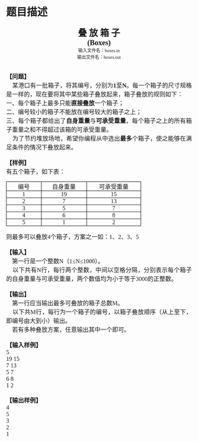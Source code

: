 # 题目描述


<meta http-equiv="Content-Type" content="text/html; charset=gb2312"/>
<meta name="ProgId" content="Word.Document"/>
<meta name="Generator" content="Microsoft Word 11"/>
<meta name="Originator" content="Microsoft Word 11"/>
<link rel="File-List" href="叠放箱子.files/filelist.xml"/>
<title>
货物堆放
</title>
<!--[if gte mso 9]><xml>
 <o:documentproperties>
  <o:author>施遥</o:author>
  <o:lastauthor>qwer</o:lastauthor>
  <o:revision>2</o:revision>
  <o:totaltime>18</o:totaltime>
  <o:created>2014-12-24T13:44:00Z</o:created>
  <o:lastsaved>2014-12-24T13:44:00Z</o:lastsaved>
  <o:pages>1</o:pages>
  <o:words>90</o:words>
  <o:characters>517</o:characters>
  <o:company>none</o:company>
  <o:lines>4</o:lines>
  <o:paragraphs>1</o:paragraphs>
  <o:characterswithspaces>606</o:characterswithspaces>
  <o:version>11.9999</o:version>
 </o:documentproperties>
</xml><![endif]--><!--[if gte mso 9]><xml>
 <w:worddocument>
  <w:punctuationkerning />
  <w:drawinggridverticalspacing>7.8 磅</w:drawinggridverticalspacing>
  <w:displayhorizontaldrawinggridevery>0</w:displayhorizontaldrawinggridevery>
  <w:displayverticaldrawinggridevery>2</w:displayverticaldrawinggridevery>
  <w:validateagainstschemas />
  <w:saveifxmlinvalid>false</w:saveifxmlinvalid>
  <w:ignoremixedcontent>false</w:ignoremixedcontent>
  <w:alwaysshowplaceholdertext>false</w:alwaysshowplaceholdertext>
  <w:compatibility>
   <w:spaceforul />
   <w:balancesinglebytedoublebytewidth />
   <w:donotleavebackslashalone />
   <w:ultrailspace />
   <w:donotexpandshiftreturn />
   <w:footnotelayoutlikeww8 />
   <w:shapelayoutlikeww8 />
   <w:aligntablesrowbyrow />
   <w:forgetlasttabalignment />
   <w:layoutrawtablewidth />
   <w:layouttablerowsapart />
   <w:useword97linebreakingrules />
   <w:selectentirefieldwithstartorend />
   <w:useword2002tablestylerules />
   <w:usefelayout />
  </w:compatibility>
  <w:browserlevel>MicrosoftInternetExplorer4</w:browserlevel>
 </w:worddocument>
</xml><![endif]--><!--[if gte mso 9]><xml>
 <w:latentstyles deflockedstate="false" latentstylecount="156">
 </w:latentstyles>
</xml><![endif]-->
<style>
<!-- /* Font Definitions */ @font-face {font-family:宋体; panose-1:2 1 6 0 3 1 1 1 1 1; mso-font-alt:SimSun; mso-font-charset:134; mso-generic-font-family:auto; mso-font-pitch:variable; mso-font-signature:3 680460288 22 0 262145 0;} @font-face {font-family:黑体; panose-1:2 1 6 9 6 1 1 1 1 1; mso-font-alt:SimHei; mso-font-charset:134; mso-generic-font-family:modern; mso-font-pitch:fixed; mso-font-signature:-2147482945 953122042 22 0 262145 0;} @font-face {font-family:楷体_GB2312; mso-font-alt:微软雅黑; mso-font-charset:134; mso-generic-font-family:modern; mso-font-pitch:fixed; mso-font-signature:1 135135232 16 0 262144 0;} @font-face {font-family:"\@宋体"; panose-1:2 1 6 0 3 1 1 1 1 1; mso-font-charset:134; mso-generic-font-family:auto; mso-font-pitch:variable; mso-font-signature:3 680460288 22 0 262145 0;} @font-face {font-family:"\@黑体"; panose-1:2 1 6 9 6 1 1 1 1 1; mso-font-charset:134; mso-generic-font-family:modern; mso-font-pitch:fixed; mso-font-signature:-2147482945 953122042 22 0 262145 0;} @font-face {font-family:"\@楷体_GB2312"; mso-font-charset:134; mso-generic-font-family:modern; mso-font-pitch:fixed; mso-font-signature:1 135135232 16 0 262144 0;} /* Style Definitions */ p.MsoNormal, li.MsoNormal, div.MsoNormal {mso-style-parent:""; margin:0cm; margin-bottom:.0001pt; text-align:justify; text-justify:inter-ideograph; mso-pagination:none; font-size:10.5pt; mso-bidi-font-size:10.0pt; font-family:"Times New Roman"; mso-fareast-font-family:宋体; mso-font-kerning:1.0pt;} p.MsoHeader, li.MsoHeader, div.MsoHeader {margin:0cm; margin-bottom:.0001pt; text-align:center; mso-pagination:none; tab-stops:center 207.65pt right 415.3pt; layout-grid-mode:char; border:none; mso-border-bottom-alt:solid windowtext .75pt; padding:0cm; mso-padding-alt:0cm 0cm 1.0pt 0cm; font-size:9.0pt; mso-bidi-font-size:10.0pt; font-family:"Times New Roman"; mso-fareast-font-family:宋体; mso-font-kerning:1.0pt;} p.MsoFooter, li.MsoFooter, div.MsoFooter {margin:0cm; margin-bottom:.0001pt; mso-pagination:none; tab-stops:center 207.65pt right 415.3pt; layout-grid-mode:char; font-size:9.0pt; mso-bidi-font-size:10.0pt; font-family:"Times New Roman"; mso-fareast-font-family:宋体; mso-font-kerning:1.0pt;} /* Page Definitions */ @page {mso-page-border-surround-header:no; mso-page-border-surround-footer:no; mso-footnote-separator:url("叠放箱子.files/header.htm") fs; mso-footnote-continuation-separator:url("叠放箱子.files/header.htm") fcs; mso-endnote-separator:url("叠放箱子.files/header.htm") es; mso-endnote-continuation-separator:url("叠放箱子.files/header.htm") ecs;} @page Section1 {size:595.3pt 841.9pt; margin:72.0pt 90.0pt 72.0pt 90.0pt; mso-header-margin:42.55pt; mso-footer-margin:49.6pt; mso-header:url("叠放箱子.files/header.htm") h1; mso-footer:url("叠放箱子.files/header.htm") f1; mso-paper-source:0; layout-grid:15.6pt;} div.Section1 {page:Section1;} -->
</style>
<!--[if gte mso 10]>
<style>
 /* Style Definitions */
 table.MsoNormalTable
	{mso-style-name:普通表格;
	mso-tstyle-rowband-size:0;
	mso-tstyle-colband-size:0;
	mso-style-noshow:yes;
	mso-style-parent:"";
	mso-padding-alt:0cm 5.4pt 0cm 5.4pt;
	mso-para-margin:0cm;
	mso-para-margin-bottom:.0001pt;
	mso-pagination:widow-orphan;
	font-size:10.0pt;
	font-family:"Times New Roman";
	mso-ansi-language:#0400;
	mso-fareast-language:#0400;
	mso-bidi-language:#0400;}
</style>
<![endif]--><!--[if gte mso 9]><xml>
 <o:shapedefaults v:ext="edit" spidmax="2050" />
</xml><![endif]--><!--[if gte mso 9]><xml>
 <o:shapelayout v:ext="edit">
  <o:idmap v:ext="edit" data="1" />
 </o:shapelayout></xml><![endif]-->
<div class="Section1" style="layout-grid:15.6pt;">
<p class="MsoNormal" style="text-align:center;mso-line-height-alt:0pt;" align="center">
<b style="mso-bidi-font-weight:normal;"><span style="font-size:18.0pt;mso-bidi-font-size:10.0pt;font-family:黑体;mso-ascii-font-family:&#34;mso-hansi-font-family:&#34;">叠</span></b><b style="mso-bidi-font-weight:normal;"><span style="font-size:18.0pt;mso-bidi-font-size:10.0pt;mso-fareast-font-family:黑体;"> </span></b><b style="mso-bidi-font-weight:normal;"><span style="font-size:18.0pt;mso-bidi-font-size:10.0pt;font-family:黑体;mso-ascii-font-family:&#34;mso-hansi-font-family:&#34;">放</span></b><b style="mso-bidi-font-weight:normal;"><span style="font-size:18.0pt;mso-bidi-font-size:10.0pt;mso-fareast-font-family:黑体;"> </span></b><b style="mso-bidi-font-weight:normal;"><span style="font-size:18.0pt;mso-bidi-font-size:10.0pt;font-family:黑体;mso-ascii-font-family:&#34;mso-hansi-font-family:&#34;">箱</span></b><b style="mso-bidi-font-weight:normal;"><span style="font-size:18.0pt;mso-bidi-font-size:10.0pt;mso-fareast-font-family:黑体;"> </span></b><b style="mso-bidi-font-weight:normal;"><span style="font-size:18.0pt;mso-bidi-font-size:10.0pt;font-family:黑体;mso-ascii-font-family:&#34;mso-hansi-font-family:&#34;">子</span></b><b style="mso-bidi-font-weight:normal;"><span style="font-size:18.0pt;mso-bidi-font-size:10.0pt;mso-fareast-font-family:黑体;" lang="EN-US"><o:p></o:p></span></b> 
</p>
<p class="MsoNormal" style="text-align:center;mso-line-height-alt:0pt;" align="center">
<b style="mso-bidi-font-weight:normal;"><span style="font-size:15.0pt;mso-bidi-font-size:10.0pt;" lang="EN-US">(Boxes)<o:p></o:p></span></b> 
</p>
<p class="MsoNormal" style="text-align:center;mso-line-height-alt:0pt;" align="center">
<span style="font-size:9.0pt;mso-bidi-font-size:10.0pt;font-family:黑体;mso-ascii-font-family:&#34;mso-hansi-font-family:&#34;">输入文件名：</span><span style="font-size:9.0pt;mso-bidi-font-size:10.0pt;mso-fareast-font-family:黑体;" lang="EN-US">boxes.in<o:p></o:p></span> 
</p>
<p class="MsoNormal" style="text-align:center;mso-line-height-alt:0pt;" align="center">
<span style="font-size:9.0pt;mso-bidi-font-size:10.0pt;font-family:黑体;mso-ascii-font-family:&#34;mso-hansi-font-family:&#34;">输出文件名：</span><span style="font-size:9.0pt;mso-bidi-font-size:10.0pt;mso-fareast-font-family:黑体;" lang="EN-US">boxes.out<o:p></o:p></span> 
</p>
<p class="MsoNormal" style="mso-line-height-alt:0pt;">
<b style="mso-bidi-font-weight:normal;"><span style="font-size:9.0pt;mso-bidi-font-size:10.0pt;mso-fareast-font-family:黑体;" lang="EN-US"><o:p> </o:p></span></b> 
</p>
<p class="MsoNormal" style="mso-line-height-alt:0pt;">
<span lang="EN-US"><o:p> </o:p></span> 
</p>
<p class="MsoNormal" style="mso-line-height-alt:0pt;">
<b style="mso-bidi-font-weight:normal;"><span style="font-size:12.0pt;mso-bidi-font-size:10.0pt;font-family:楷体_GB2312;">【问题】<span lang="EN-US"><o:p></o:p></span></span></b> 
</p>
<p class="MsoNormal" style="mso-line-height-alt:0pt;">
<span style="font-size:12.0pt;mso-bidi-font-size:10.0pt;font-family:宋体;mso-hansi-font-family:&#34;" lang="EN-US"><span style="mso-spacerun:yes;">    </span></span><span style="font-size:12.0pt;mso-bidi-font-size:10.0pt;font-family:宋体;mso-hansi-font-family:&#34;">某港口有一批箱子，将其编号，分别为<b style="mso-bidi-font-weight:normal;"><span lang="EN-US">1</span></b>至<b style="mso-bidi-font-weight:normal;"><span lang="EN-US">N</span></b>。每一个箱子的尺寸规格是一样的，现在要将其中某些箱子叠放起来，箱子叠放的规则如下：<span lang="EN-US"><o:p></o:p></span></span> 
</p>
<p class="MsoNormal" style="mso-line-height-alt:0pt;">
<span style="font-size:12.0pt;mso-bidi-font-size:10.0pt;font-family:宋体;mso-hansi-font-family:&#34;">一、每个箱子上最多只能<b style="mso-bidi-font-weight:normal;">直接叠放</b>一个箱子；<span lang="EN-US"><o:p></o:p></span></span> 
</p>
<p class="MsoNormal" style="mso-line-height-alt:0pt;">
<span style="font-size:12.0pt;mso-bidi-font-size:10.0pt;font-family:宋体;mso-hansi-font-family:&#34;">二、编号较小的箱子不能放在编号较大的箱子之上；<span lang="EN-US"><o:p></o:p></span></span> 
</p>
<p class="MsoNormal" style="mso-line-height-alt:0pt;">
<span style="font-size:12.0pt;mso-bidi-font-size:10.0pt;font-family:宋体;mso-hansi-font-family:&#34;">三、每个箱子都给出了<b style="mso-bidi-font-weight:normal;">自身重量</b>与<b style="mso-bidi-font-weight:normal;">可承受重量</b>，每个箱子之上的所有箱子重量之和不得超过该箱的可承受重量。<span lang="EN-US"><o:p></o:p></span></span> 
</p>
<p class="MsoNormal" style="mso-line-height-alt:0pt;">
<span style="font-size:12.0pt;mso-bidi-font-size:10.0pt;font-family:宋体;mso-hansi-font-family:&#34;" lang="EN-US"><span style="mso-spacerun:yes;">    </span></span><span style="font-size:12.0pt;mso-bidi-font-size:10.0pt;font-family:宋体;mso-hansi-font-family:&#34;">为了节约堆放场地，希望你编程从中选出<b style="mso-bidi-font-weight:normal;">最多</b>个箱子，使之能够在满足条件的情况下叠放起来。<span lang="EN-US"><o:p></o:p></span></span> 
</p>
<p class="MsoNormal" style="mso-line-height-alt:0pt;">
<span style="font-size:12.0pt;mso-bidi-font-size:10.0pt;font-family:宋体;mso-hansi-font-family:&#34;" lang="EN-US"><o:p> </o:p></span> 
</p>
<p class="MsoNormal" style="mso-line-height-alt:0pt;">
<b style="mso-bidi-font-weight:normal;"><span style="font-size:12.0pt;mso-bidi-font-size:10.0pt;font-family:楷体_GB2312;">【样例】<span lang="EN-US"><o:p></o:p></span></span></b> 
</p>
<p class="MsoNormal" style="mso-line-height-alt:0pt;">
<span style="font-size:12.0pt;mso-bidi-font-size:10.0pt;font-family:宋体;mso-hansi-font-family:&#34;">有五个箱子，如下表：<span lang="EN-US"><o:p></o:p></span></span> 
</p>
<table class="MsoNormalTable" style="border-collapse:collapse;border:none;mso-border-alt:solid windowtext .5pt;mso-padding-alt:0cm 5.4pt 0cm 5.4pt;mso-border-insideh:.5pt solid windowtext;mso-border-insidev:.5pt solid windowtext;" border="1" cellpadding="0" cellspacing="0">
<tbody>
<tr>
<td style="width:59.35pt;border:solid windowtext 1.0pt;mso-border-alt:solid windowtext .5pt;padding:0cm 5.4pt 0cm 5.4pt;" valign="top" width="79">
<p class="MsoNormal" style="text-align:center;mso-line-height-alt:0pt;" align="center">
<span style="font-size:12.0pt;mso-bidi-font-size:10.0pt;font-family:宋体;mso-hansi-font-family:&#34;">编号<span lang="EN-US"><o:p></o:p></span></span> 
</p>
</td>
<td style="width:81.0pt;border:solid windowtext 1.0pt;border-left:none;mso-border-left-alt:solid windowtext .5pt;mso-border-alt:solid windowtext .5pt;padding:0cm 5.4pt 0cm 5.4pt;" valign="top" width="108">
<p class="MsoNormal" style="text-align:center;mso-line-height-alt:0pt;" align="center">
<span style="font-size:12.0pt;mso-bidi-font-size:10.0pt;font-family:宋体;mso-hansi-font-family:&#34;">自身重量<span lang="EN-US"><o:p></o:p></span></span> 
</p>
</td>
<td style="width:99.0pt;border:solid windowtext 1.0pt;border-left:none;mso-border-left-alt:solid windowtext .5pt;mso-border-alt:solid windowtext .5pt;padding:0cm 5.4pt 0cm 5.4pt;" valign="top" width="132">
<p class="MsoNormal" style="text-align:center;mso-line-height-alt:0pt;" align="center">
<span style="font-size:12.0pt;mso-bidi-font-size:10.0pt;font-family:宋体;mso-hansi-font-family:&#34;">可承受重量<span lang="EN-US"><o:p></o:p></span></span> 
</p>
</td>
</tr>
<tr>
<td style="width:59.35pt;border:solid windowtext 1.0pt;border-top:none;mso-border-top-alt:solid windowtext .5pt;mso-border-alt:solid windowtext .5pt;padding:0cm 5.4pt 0cm 5.4pt;" valign="top" width="79">
<p class="MsoNormal" style="text-align:center;mso-line-height-alt:0pt;" align="center">
<span style="font-size:12.0pt;mso-bidi-font-size:10.0pt;font-family:宋体;mso-hansi-font-family:&#34;" lang="EN-US">1<o:p></o:p></span> 
</p>
</td>
<td style="width:81.0pt;border-top:none;border-left:none;border-bottom:solid windowtext 1.0pt;border-right:solid windowtext 1.0pt;mso-border-top-alt:solid windowtext .5pt;mso-border-left-alt:solid windowtext .5pt;mso-border-alt:solid windowtext .5pt;padding:0cm 5.4pt 0cm 5.4pt;" valign="top" width="108">
<p class="MsoNormal" style="text-align:center;mso-line-height-alt:0pt;" align="center">
<span style="font-size:12.0pt;mso-bidi-font-size:10.0pt;font-family:宋体;mso-hansi-font-family:&#34;" lang="EN-US">19<o:p></o:p></span> 
</p>
</td>
<td style="width:99.0pt;border-top:none;border-left:none;border-bottom:solid windowtext 1.0pt;border-right:solid windowtext 1.0pt;mso-border-top-alt:solid windowtext .5pt;mso-border-left-alt:solid windowtext .5pt;mso-border-alt:solid windowtext .5pt;padding:0cm 5.4pt 0cm 5.4pt;" valign="top" width="132">
<p class="MsoNormal" style="text-align:center;mso-line-height-alt:0pt;" align="center">
<span style="font-size:12.0pt;mso-bidi-font-size:10.0pt;font-family:宋体;mso-hansi-font-family:&#34;" lang="EN-US">15<o:p></o:p></span> 
</p>
</td>
</tr>
<tr>
<td style="width:59.35pt;border:solid windowtext 1.0pt;border-top:none;mso-border-top-alt:solid windowtext .5pt;mso-border-alt:solid windowtext .5pt;padding:0cm 5.4pt 0cm 5.4pt;" valign="top" width="79">
<p class="MsoNormal" style="text-align:center;mso-line-height-alt:0pt;" align="center">
<span style="font-size:12.0pt;mso-bidi-font-size:10.0pt;font-family:宋体;mso-hansi-font-family:&#34;" lang="EN-US">2<o:p></o:p></span> 
</p>
</td>
<td style="width:81.0pt;border-top:none;border-left:none;border-bottom:solid windowtext 1.0pt;border-right:solid windowtext 1.0pt;mso-border-top-alt:solid windowtext .5pt;mso-border-left-alt:solid windowtext .5pt;mso-border-alt:solid windowtext .5pt;padding:0cm 5.4pt 0cm 5.4pt;" valign="top" width="108">
<p class="MsoNormal" style="text-align:center;mso-line-height-alt:0pt;" align="center">
<span style="font-size:12.0pt;mso-bidi-font-size:10.0pt;font-family:宋体;mso-hansi-font-family:&#34;" lang="EN-US">7<o:p></o:p></span> 
</p>
</td>
<td style="width:99.0pt;border-top:none;border-left:none;border-bottom:solid windowtext 1.0pt;border-right:solid windowtext 1.0pt;mso-border-top-alt:solid windowtext .5pt;mso-border-left-alt:solid windowtext .5pt;mso-border-alt:solid windowtext .5pt;padding:0cm 5.4pt 0cm 5.4pt;" valign="top" width="132">
<p class="MsoNormal" style="text-align:center;mso-line-height-alt:0pt;" align="center">
<span style="font-size:12.0pt;mso-bidi-font-size:10.0pt;font-family:宋体;mso-hansi-font-family:&#34;" lang="EN-US">13<o:p></o:p></span> 
</p>
</td>
</tr>
<tr>
<td style="width:59.35pt;border:solid windowtext 1.0pt;border-top:none;mso-border-top-alt:solid windowtext .5pt;mso-border-alt:solid windowtext .5pt;padding:0cm 5.4pt 0cm 5.4pt;" valign="top" width="79">
<p class="MsoNormal" style="text-align:center;mso-line-height-alt:0pt;" align="center">
<span style="font-size:12.0pt;mso-bidi-font-size:10.0pt;font-family:宋体;mso-hansi-font-family:&#34;" lang="EN-US">3<o:p></o:p></span> 
</p>
</td>
<td style="width:81.0pt;border-top:none;border-left:none;border-bottom:solid windowtext 1.0pt;border-right:solid windowtext 1.0pt;mso-border-top-alt:solid windowtext .5pt;mso-border-left-alt:solid windowtext .5pt;mso-border-alt:solid windowtext .5pt;padding:0cm 5.4pt 0cm 5.4pt;" valign="top" width="108">
<p class="MsoNormal" style="text-align:center;mso-line-height-alt:0pt;" align="center">
<span style="font-size:12.0pt;mso-bidi-font-size:10.0pt;font-family:宋体;mso-hansi-font-family:&#34;" lang="EN-US">5<o:p></o:p></span> 
</p>
</td>
<td style="width:99.0pt;border-top:none;border-left:none;border-bottom:solid windowtext 1.0pt;border-right:solid windowtext 1.0pt;mso-border-top-alt:solid windowtext .5pt;mso-border-left-alt:solid windowtext .5pt;mso-border-alt:solid windowtext .5pt;padding:0cm 5.4pt 0cm 5.4pt;" valign="top" width="132">
<p class="MsoNormal" style="text-align:center;mso-line-height-alt:0pt;" align="center">
<span style="font-size:12.0pt;mso-bidi-font-size:10.0pt;font-family:宋体;mso-hansi-font-family:&#34;" lang="EN-US">7<o:p></o:p></span> 
</p>
</td>
</tr>
<tr>
<td style="width:59.35pt;border:solid windowtext 1.0pt;border-top:none;mso-border-top-alt:solid windowtext .5pt;mso-border-alt:solid windowtext .5pt;padding:0cm 5.4pt 0cm 5.4pt;" valign="top" width="79">
<p class="MsoNormal" style="text-align:center;mso-line-height-alt:0pt;" align="center">
<span style="font-size:12.0pt;mso-bidi-font-size:10.0pt;font-family:宋体;mso-hansi-font-family:&#34;" lang="EN-US">4<o:p></o:p></span> 
</p>
</td>
<td style="width:81.0pt;border-top:none;border-left:none;border-bottom:solid windowtext 1.0pt;border-right:solid windowtext 1.0pt;mso-border-top-alt:solid windowtext .5pt;mso-border-left-alt:solid windowtext .5pt;mso-border-alt:solid windowtext .5pt;padding:0cm 5.4pt 0cm 5.4pt;" valign="top" width="108">
<p class="MsoNormal" style="text-align:center;mso-line-height-alt:0pt;" align="center">
<span style="font-size:12.0pt;mso-bidi-font-size:10.0pt;font-family:宋体;mso-hansi-font-family:&#34;" lang="EN-US">6<o:p></o:p></span> 
</p>
</td>
<td style="width:99.0pt;border-top:none;border-left:none;border-bottom:solid windowtext 1.0pt;border-right:solid windowtext 1.0pt;mso-border-top-alt:solid windowtext .5pt;mso-border-left-alt:solid windowtext .5pt;mso-border-alt:solid windowtext .5pt;padding:0cm 5.4pt 0cm 5.4pt;" valign="top" width="132">
<p class="MsoNormal" style="text-align:center;mso-line-height-alt:0pt;" align="center">
<span style="font-size:12.0pt;mso-bidi-font-size:10.0pt;font-family:宋体;mso-hansi-font-family:&#34;" lang="EN-US">8<o:p></o:p></span> 
</p>
</td>
</tr>
<tr style="mso-yfti-lastrow:yes;">
<td style="width:59.35pt;border:solid windowtext 1.0pt;border-top:none;mso-border-top-alt:solid windowtext .5pt;mso-border-alt:solid windowtext .5pt;padding:0cm 5.4pt 0cm 5.4pt;" valign="top" width="79">
<p class="MsoNormal" style="text-align:center;mso-line-height-alt:0pt;" align="center">
<span style="font-size:12.0pt;mso-bidi-font-size:10.0pt;font-family:宋体;mso-hansi-font-family:&#34;" lang="EN-US">5<o:p></o:p></span> 
</p>
</td>
<td style="width:81.0pt;border-top:none;border-left:none;border-bottom:solid windowtext 1.0pt;border-right:solid windowtext 1.0pt;mso-border-top-alt:solid windowtext .5pt;mso-border-left-alt:solid windowtext .5pt;mso-border-alt:solid windowtext .5pt;padding:0cm 5.4pt 0cm 5.4pt;" valign="top" width="108">
<p class="MsoNormal" style="text-align:center;mso-line-height-alt:0pt;" align="center">
<span style="font-size:12.0pt;mso-bidi-font-size:10.0pt;font-family:宋体;mso-hansi-font-family:&#34;" lang="EN-US">1<o:p></o:p></span> 
</p>
</td>
<td style="width:99.0pt;border-top:none;border-left:none;border-bottom:solid windowtext 1.0pt;border-right:solid windowtext 1.0pt;mso-border-top-alt:solid windowtext .5pt;mso-border-left-alt:solid windowtext .5pt;mso-border-alt:solid windowtext .5pt;padding:0cm 5.4pt 0cm 5.4pt;" valign="top" width="132">
<p class="MsoNormal" style="text-align:center;mso-line-height-alt:0pt;" align="center">
<span style="font-size:12.0pt;mso-bidi-font-size:10.0pt;font-family:宋体;mso-hansi-font-family:&#34;" lang="EN-US">2<o:p></o:p></span> 
</p>
</td>
</tr>
</tbody>
</table>
<p class="MsoNormal" style="mso-line-height-alt:0pt;">
<span style="font-size:12.0pt;mso-bidi-font-size:10.0pt;font-family:宋体;mso-hansi-font-family:&#34;">则最多可以叠放<span lang="EN-US">4</span>个箱子，方案之一如：<span lang="EN-US">1</span>、<span lang="EN-US">2</span>、<span lang="EN-US">3</span>、<span lang="EN-US">5<o:p></o:p></span></span> 
</p>
<p class="MsoNormal" style="mso-line-height-alt:0pt;">
<span style="font-size:12.0pt;mso-bidi-font-size:10.0pt;font-family:宋体;mso-hansi-font-family:&#34;" lang="EN-US"><o:p> </o:p></span> 
</p>
<p class="MsoNormal" style="mso-line-height-alt:0pt;">
<b style="mso-bidi-font-weight:normal;"><span style="font-size:12.0pt;mso-bidi-font-size:10.0pt;font-family:楷体_GB2312;">【输入】<span lang="EN-US"><o:p></o:p></span></span></b> 
</p>
<p class="MsoNormal" style="mso-line-height-alt:0pt;">
<span style="font-size:12.0pt;mso-bidi-font-size:10.0pt;font-family:宋体;mso-hansi-font-family:&#34;" lang="EN-US"><span style="mso-spacerun:yes;">    </span></span><span style="font-size:12.0pt;mso-bidi-font-size:10.0pt;font-family:宋体;mso-hansi-font-family:&#34;">第一行是一个整数<span lang="EN-US">N</span>（<span lang="EN-US">1</span>≤<span lang="EN-US">N</span>≤<span lang="EN-US">1000</span>）。<span lang="EN-US"><o:p></o:p></span></span> 
</p>
<p class="MsoNormal" style="mso-line-height-alt:0pt;">
<span style="font-size:12.0pt;mso-bidi-font-size:10.0pt;font-family:宋体;mso-hansi-font-family:&#34;" lang="EN-US"><span style="mso-spacerun:yes;">    </span></span><span style="font-size:12.0pt;mso-bidi-font-size:10.0pt;font-family:宋体;mso-hansi-font-family:&#34;">以下共有<span lang="EN-US">N</span>行，每行两个整数，中间以空格分隔，分别表示每个箱子的自身重量与可承受重量，两个数值均为小于等于<span lang="EN-US">3000</span>的正整数。<span lang="EN-US"><o:p></o:p></span></span> 
</p>
<p class="MsoNormal" style="mso-line-height-alt:0pt;">
<span style="font-size:12.0pt;mso-bidi-font-size:10.0pt;font-family:宋体;mso-hansi-font-family:&#34;" lang="EN-US"><o:p> </o:p></span> 
</p>
<p class="MsoNormal" style="mso-line-height-alt:0pt;">
<b style="mso-bidi-font-weight:normal;"><span style="font-size:12.0pt;mso-bidi-font-size:10.0pt;font-family:楷体_GB2312;">【输出】<span lang="EN-US"><o:p></o:p></span></span></b> 
</p>
<p class="MsoNormal" style="mso-line-height-alt:0pt;">
<span style="font-size:12.0pt;mso-bidi-font-size:10.0pt;font-family:宋体;mso-hansi-font-family:&#34;" lang="EN-US"><span style="mso-spacerun:yes;">    </span></span><span style="font-size:12.0pt;mso-bidi-font-size:10.0pt;font-family:宋体;mso-hansi-font-family:&#34;">第一行应当输出最多可叠放的箱子总数<span lang="EN-US">M</span>。<span lang="EN-US"><o:p></o:p></span></span> 
</p>
<p class="MsoNormal" style="mso-line-height-alt:0pt;">
<span style="font-size:12.0pt;mso-bidi-font-size:10.0pt;font-family:宋体;mso-hansi-font-family:&#34;" lang="EN-US"><span style="mso-spacerun:yes;">    </span></span><span style="font-size:12.0pt;mso-bidi-font-size:10.0pt;font-family:宋体;mso-hansi-font-family:&#34;">以下共<span lang="EN-US">M</span>行，每行为一个箱子的编号，以箱子叠放顺序（从上至下，即编号由大到小）输出。<span lang="EN-US"><o:p></o:p></span></span> 
</p>
<p class="MsoNormal" style="mso-line-height-alt:0pt;">
<span style="font-size:12.0pt;mso-bidi-font-size:10.0pt;font-family:宋体;mso-hansi-font-family:&#34;" lang="EN-US"><span style="mso-spacerun:yes;">    </span></span><span style="font-size:12.0pt;mso-bidi-font-size:10.0pt;font-family:宋体;mso-hansi-font-family:&#34;">若有多种叠放方案，任意输出其中一个即可。<span lang="EN-US"><o:p></o:p></span></span> 
</p>
<p class="MsoNormal" style="mso-line-height-alt:0pt;">
<span style="font-size:12.0pt;mso-bidi-font-size:10.0pt;font-family:宋体;mso-hansi-font-family:&#34;" lang="EN-US"><o:p> </o:p></span> 
</p>
<p class="MsoNormal" style="mso-line-height-alt:0pt;">
<b style="mso-bidi-font-weight:normal;"><span style="font-size:12.0pt;mso-bidi-font-size:10.0pt;font-family:楷体_GB2312;">【输入样例】<span lang="EN-US"><o:p></o:p></span></span></b> 
</p>
<p class="MsoNormal" style="mso-line-height-alt:0pt;">
<span style="font-size:12.0pt;mso-bidi-font-size:10.0pt;font-family:宋体;mso-hansi-font-family:&#34;" lang="EN-US">5<o:p></o:p></span> 
</p>
<p class="MsoNormal" style="mso-line-height-alt:0pt;">
<span style="font-size:12.0pt;mso-bidi-font-size:10.0pt;font-family:宋体;mso-hansi-font-family:&#34;" lang="EN-US">19 15<o:p></o:p></span> 
</p>
<p class="MsoNormal" style="mso-line-height-alt:0pt;">
<span style="font-size:12.0pt;mso-bidi-font-size:10.0pt;font-family:宋体;mso-hansi-font-family:&#34;" lang="EN-US">7 13<o:p></o:p></span> 
</p>
<p class="MsoNormal" style="mso-line-height-alt:0pt;">
<span style="font-size:12.0pt;mso-bidi-font-size:10.0pt;font-family:宋体;mso-hansi-font-family:&#34;" lang="EN-US">5 7<o:p></o:p></span> 
</p>
<p class="MsoNormal" style="mso-line-height-alt:0pt;">
<span style="font-size:12.0pt;mso-bidi-font-size:10.0pt;font-family:宋体;mso-hansi-font-family:&#34;" lang="EN-US">6 8<o:p></o:p></span> 
</p>
<p class="MsoNormal" style="mso-line-height-alt:0pt;">
<span style="font-size:12.0pt;mso-bidi-font-size:10.0pt;font-family:宋体;mso-hansi-font-family:&#34;" lang="EN-US">1 2<o:p></o:p></span> 
</p>
<p class="MsoNormal" style="mso-line-height-alt:0pt;">
<span style="font-size:12.0pt;mso-bidi-font-size:10.0pt;font-family:宋体;mso-hansi-font-family:&#34;" lang="EN-US"><o:p> </o:p></span> 
</p>
<p class="MsoNormal" style="mso-line-height-alt:0pt;">
<b style="mso-bidi-font-weight:normal;"><span style="font-size:12.0pt;mso-bidi-font-size:10.0pt;font-family:楷体_GB2312;">【输出样例】<span lang="EN-US"><o:p></o:p></span></span></b> 
</p>
<p class="MsoNormal" style="mso-line-height-alt:0pt;">
<span style="font-size:12.0pt;mso-bidi-font-size:10.0pt;font-family:宋体;mso-hansi-font-family:&#34;" lang="EN-US">4<o:p></o:p></span> 
</p>
<p class="MsoNormal" style="mso-line-height-alt:0pt;">
<span style="font-size:12.0pt;mso-bidi-font-size:10.0pt;font-family:宋体;mso-hansi-font-family:&#34;" lang="EN-US">5<o:p></o:p></span> 
</p>
<p class="MsoNormal" style="mso-line-height-alt:0pt;">
<span style="font-size:12.0pt;mso-bidi-font-size:10.0pt;font-family:宋体;mso-hansi-font-family:&#34;" lang="EN-US">3<o:p></o:p></span> 
</p>
<p class="MsoNormal" style="mso-line-height-alt:0pt;">
<span style="font-size:12.0pt;mso-bidi-font-size:10.0pt;font-family:宋体;mso-hansi-font-family:&#34;" lang="EN-US">2<o:p></o:p></span> 
</p>
<p class="MsoNormal" style="mso-line-height-alt:0pt;">
<span style="font-size:12.0pt;mso-bidi-font-size:10.0pt;font-family:宋体;mso-hansi-font-family:&#34;" lang="EN-US">1<o:p></o:p></span> 
</p>
</div>
